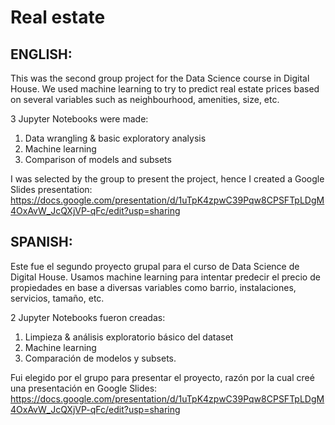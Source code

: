# Real estate

## ENGLISH:
This was the second group project for the Data Science course in Digital House. We used machine learning to try to predict real estate prices based on several variables such as neighbourhood, amenities, size, etc.

3 Jupyter Notebooks were made:
1) Data wrangling & basic exploratory analysis
2) Machine learning
3) Comparison of models and subsets

I was selected by the group to present the project, hence I created a Google Slides presentation:
https://docs.google.com/presentation/d/1uTpK4zpwC39Pqw8CPSFTpLDgM4OxAvW_JcQXjVP-qFc/edit?usp=sharing

## SPANISH:

Este fue el segundo proyecto grupal para el curso de Data Science de Digital House. Usamos machine learning para intentar predecir el precio de propiedades en base a diversas variables como barrio, instalaciones, servicios, tamaño, etc.

2 Jupyter Notebooks fueron creadas:
1) Limpieza & análisis exploratorio básico del dataset
2) Machine learning
3) Comparación de modelos y subsets.

Fui elegido por el grupo para presentar el proyecto, razón por la cual creé una presentación en Google Slides:
https://docs.google.com/presentation/d/1uTpK4zpwC39Pqw8CPSFTpLDgM4OxAvW_JcQXjVP-qFc/edit?usp=sharing